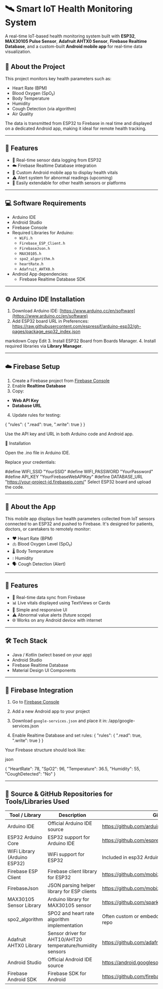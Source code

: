 # 🛰️ Smart IoT Health Monitoring System

A real-time IoT-based health monitoring system built with **ESP32**, **MAX30105 Pulse Sensor**, **Adafruit AHTX0 Sensor**, **Firebase Realtime Database**, and a custom-built **Android mobile app** for real-time data visualization.


## 📖 About the Project

This project monitors key health parameters such as:
- Heart Rate (BPM)
- Blood Oxygen (SpO₂)
- Body Temperature
- Humidity
- Cough Detection (via algorithm)
- Air Quality
  
The data is transmitted from ESP32 to Firebase in real time and displayed on a dedicated Android app, making it ideal for remote health tracking.

---

## 🔧 Features

- 📡 Real-time sensor data logging from ESP32
- ☁️ Firebase Realtime Database integration
- 📱 Custom Android mobile app to display health vitals
- ⚠️ Alert system for abnormal readings (upcoming)
- 🔧 Easily extendable for other health sensors or platforms


---

## 💻 Software Requirements

- Arduino IDE
- Android Studio
- Firebase Console
- Required Libraries for Arduino:
  - `WiFi.h`
  - `Firebase_ESP_Client.h`
  - `FirebaseJson.h`
  - `MAX30105.h`
  - `spo2_algorithm.h`
  - `heartRate.h`
  - `Adafruit_AHTX0.h`
- Android App dependencies:
  - Firebase Realtime Database SDK

---

## ⚙️ Arduino IDE Installation

1. Download Arduino IDE: [https://www.arduino.cc/en/software](https://www.arduino.cc/en/software)
2. Add ESP32 board URL in Preferences:
https://raw.githubusercontent.com/espressif/arduino-esp32/gh-pages/package_esp32_index.json

markdown
Copy
Edit
3. Install ESP32 Board from Boards Manager.
4. Install required libraries via **Library Manager**.

---

## ☁️ Firebase Setup

1. Create a Firebase project from [Firebase Console](https://console.firebase.google.com/)
2. Enable **Realtime Database**
3. Copy:
- **Web API Key**
- **Database URL**
4. Update rules for testing:
  
{
  "rules": {
    ".read": true,
    ".write": true
  }
}

Use the API key and URL in both Arduino code and Android app.

🧪 Installation


Open the .ino file in Arduino IDE.

Replace your credentials:

#define WIFI_SSID "YourSSID"
#define WIFI_PASSWORD "YourPassword"
#define API_KEY "YourFirebaseWebAPIKey"
#define DATABASE_URL "https://your-project-id.firebaseio.com/"
Select ESP32 board and upload the code.


---

## 📖 About the App

This mobile app displays live health parameters collected from IoT sensors connected to an ESP32 and pushed to Firebase. It's designed for patients, doctors, or caretakers to remotely monitor:

- ❤️ Heart Rate (BPM)
- 🫁 Blood Oxygen Level (SpO₂)
- 🌡️ Body Temperature
- 💧 Humidity
- 🗣️ Cough Detection (Alert)

---

## 🔧 Features

- 🔄 Real-time data sync from Firebase
- 📊 Live vitals displayed using TextViews or Cards
- 📱 Simple and responsive UI
- ⚠️ Abnormal value alerts (future scope)
- 🌐 Works on any Android device with internet

---

## 🛠️ Tech Stack

- Java / Kotlin (select based on your app)
- Android Studio
- Firebase Realtime Database
- Material Design UI Components

---

## 🔗 Firebase Integration

1. Go to [Firebase Console](https://console.firebase.google.com/)  
2. Add a new Android app to your project  
3. Download `google-services.json` and place it in:
/app/google-services.json

4. Enable Realtime Database and set rules:
{
  "rules": {
    ".read": true,
    ".write": true
  }
}

Your Firebase structure should look like:

json

{
  "HeartRate": 78,
  "SpO2": 96,
  "Temperature": 36.5,
  "Humidity": 55,
  "CoughDetected": "No"
}


---

## 📂 Source & GitHub Repositories for Tools/Libraries Used

| Tool / Library               | Description                                | GitHub / Source Link                                      |
|-----------------------------|--------------------------------------------|-----------------------------------------------------------|
| Arduino IDE                  | Official Arduino IDE source                 | https://github.com/arduino/Arduino                        |
| ESP32 Arduino Core           | ESP32 support for Arduino IDE               | https://github.com/espressif/arduino-esp32                |
| WiFi Library (Arduino ESP32) | WiFi support for ESP32                       | Included in esp32 Arduino Core (see above)                |
| Firebase ESP Client          | Firebase client library for ESP32            | https://github.com/mobizt/Firebase-ESP-Client             |
| FirebaseJson                | JSON parsing helper library for ESP clients | https://github.com/mobizt/Firebase-ESP-Client (included)  |
| MAX30105 Sensor Library      | Arduino library for MAX30105 sensor          | https://github.com/sparkfun/SparkFun_MAX3010_Sensor_Library |
| spo2_algorithm              | SPO2 and heart rate algorithm implementation | Often custom or embedded; some examples on GitHub; no official repo |
| Adafruit AHTX0 Library       | Sensor driver for AHT10/AHT20 temperature/humidity sensors | https://github.com/adafruit/Adafruit_AHTX0                |
| Android Studio              | Official Android IDE source                   | https://android.googlesource.com/platform/tools/studio/   |
| Firebase Android SDK        | Firebase SDK for Android                       | https://github.com/firebase/firebase-android-sdk          |

